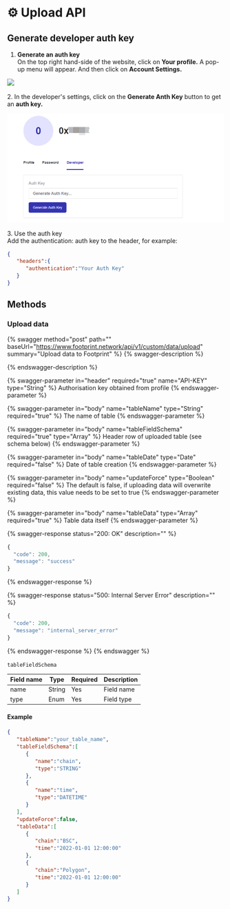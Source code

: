 # ⚙ Upload API

## **Generate developer auth key**

1. **Generate an auth key**\
   On the top right hand-side of the website, click on **Your profile.** A pop-up menu will appear. And then click on **Account Settings.**

![](<../../.gitbook/assets/0 (6)>)

2\. In the developer's settings, click on the **Generate Anth Key** button to get an **auth key.**

![](<../../.gitbook/assets/1 (5)>)

3\. Use the auth key\
Add the authentication: auth key to the header, for example:

```json
{
   "headers":{
      "authentication":"Your Auth Key"
   }
}
```

## **Methods**

### **Upload data**

{% swagger method="post" path="" baseUrl="https://www.footprint.network/api/v1/custom/data/upload" summary="Upload data to Footprint" %}
{% swagger-description %}

{% endswagger-description %}

{% swagger-parameter in="header" required="true" name="API-KEY" type="String" %}
Authorisation key obtained from profile
{% endswagger-parameter %}

{% swagger-parameter in="body" name="tableName" type="String" required="true" %}
The name of table
{% endswagger-parameter %}

{% swagger-parameter in="body" name="tableFieldSchema" required="true" type="Array" %}
Header row of uploaded table (see schema below)
{% endswagger-parameter %}

{% swagger-parameter in="body" name="tableDate" type="Date" required="false" %}
Date of table creation
{% endswagger-parameter %}

{% swagger-parameter in="body" name="updateForce" type="Boolean" required="false" %}
The default is false, if uploading data will overwrite existing data, this value needs to be set to true
{% endswagger-parameter %}

{% swagger-parameter in="body" name="tableData" type="Array" required="true" %}
Table data itself
{% endswagger-parameter %}

{% swagger-response status="200: OK" description="" %}
```javascript
{
  "code": 200,
  "message": "success"
}
```
{% endswagger-response %}

{% swagger-response status="500: Internal Server Error" description="" %}
```javascript
{
  "code": 200,
  "message": "internal_server_error"
}
```
{% endswagger-response %}
{% endswagger %}

`tableFieldSchema`

| **Field name** | **Type** | **Required** | **Description** |
| -------------- | -------- | ------------ | --------------- |
| name           | String   | Yes          | Field name      |
| type           | Enum     | Yes          | Field type      |

#### Example

```json
{
   "tableName":"your_table_name",
   "tableFieldSchema":[
      {
         "name":"chain",
         "type":"STRING"
      },
      {
         "name":"time",
         "type":"DATETIME"
      }
   ],
   "updateForce":false,
   "tableData":[
      {
         "chain":"BSC",
         "time":"2022-01-01 12:00:00"
      },
      {
         "chain":"Polygon",
         "time":"2022-01-01 12:00:00"
      }
   ]
}
```
